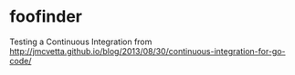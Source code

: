 # foofinder
Testing a Continuous Integration from http://jmcvetta.github.io/blog/2013/08/30/continuous-integration-for-go-code/

